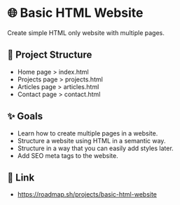 # 🌐 Basic HTML Website
Create simple HTML only website with multiple pages.

## 📝 Project Structure

- Home page > index.html
- Projects page > projects.html
- Articles page > articles.html 
- Contact page > contact.html 

## ✨ Goals
- Learn how to create multiple pages in a website.
- Structure a website using HTML in a semantic way.
- Structure in a way that you can easily add styles later.
- Add SEO meta tags to the website.

## 🔗 Link
- https://roadmap.sh/projects/basic-html-website